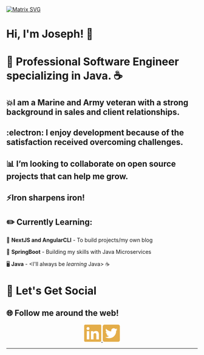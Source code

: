 [![Matrix SVG](https://raw.githubusercontent.com/rodrigograca31/rodrigograca31/master/matrix.svg)](https://www.youtube.com/watch?v=SDkAGkd4NLc) 


# Hi, I'm Joseph! 👋

# 💬 Professional Software Engineer specializing in Java. ☕ 

##  💥I am a Marine and Army veteran with a strong background in sales and client relationships. 
## :electron: I enjoy development because of the satisfaction received overcoming challenges. 

##  📊 I’m looking to collaborate on open source projects that can help me grow. 
## ⚡Iron sharpens iron!

## ✏️ Currently Learning:
🎨 **NextJS and AngularCLI** - To build projects/my own blog

🌱 **SpringBoot** - Building my skills with Java Microservices

🖥️ **Java** - <I'll always be *learning* Java> ☕

# 🥳 Let's Get Social
## 🌐 Follow me around the web!

<div align="center" >  
	<a href="https://www.linkedin.com/in/josephwalker3" target="_blank">
		<img src="https://github.com/joewhocodes/readme-assets/blob/main/profile_images/linkedin.png" alt="linkedin icon" height="45px" />
	</a>
	<a href="https://twitter.com/_joseph_creator" target="_blank">
		<img src="https://github.com/joewhocodes/readme-assets/blob/main/profile_images/twitter.png" alt="twitter icon" height="45px" />
	</a>
</div>


---

<!--
**J0311/J0311** is a ✨ _special_ ✨ repository because its `README.md` (this file) appears on your GitHub profile.

Here are some ideas to get you started:

- 🔭 I’m currently working on ...
- 🌱 I’m currently learning ...
- 👯 I’m looking to collaborate on ...
- 🤔 I’m looking for help with ...
- 💬 Ask me about ...
- 📫 How to reach me: ...
- 😄 Pronouns: ...
- ⚡ Fun fact: ...
-->

